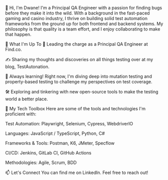 


👋 Hi, I'm Dwane!
I'm a Principal QA Engineer with a passion for finding bugs before they make it into the wild. With a background in the fast-paced gaming and casino industry, I thrive on building solid test automation frameworks from the ground up for both frontend and backend systems. My philosophy is that quality is a team effort, and I enjoy collaborating to make that happen.

🚀 What I'm Up To
🏢 Leading the charge as a Principal QA Engineer at Find.co.

✍️ Sharing my thoughts and discoveries on all things testing over at my blog, TestAutonation.

🌱 Always learning! Right now, I'm diving deep into mutation testing and property-based testing to challenge my perspectives on test coverage.

🛠️ Exploring and tinkering with new open-source tools to make the testing world a better place.

🧰 My Tech Toolbox
Here are some of the tools and technologies I'm proficient with:

Test Automation: Playwright, Selenium, Cypress, WebdriverIO

Languages: JavaScript / TypeScript, Python, C#

Frameworks & Tools: Postman, K6, JMeter, Specflow

CI/CD: Jenkins, GitLab CI, GitHub Actions

Methodologies: Agile, Scrum, BDD

📫 Let's Connect
You can find me on LinkedIn. Feel free to reach out!

<!---
dwaned/dwaned is a ✨ special ✨ repository because its `README.md` (this file) appears on your GitHub profile.
You can click the Preview link to take a look at your changes.
--->

